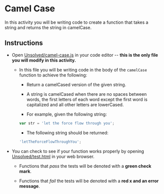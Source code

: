 # Camel Case

In this activity you will be writing code to create a function that takes a string and returns the string in camelCase.

## Instructions

- Open [Unsolved/camel-case.js](Unsolved/camel-case.js) in your code editor -- **this is the only file you will modify in this activity.**

  - In this file you will be writing code in the body of the `camelCase` function to achieve the following:

    - Return a camelCased version of the given string.

    - A string is camelCased when there are no spaces between words, the first letters of each word except the first word is capitalized and all other letters are lowerCased.

    - For example, given the following string:

    ```js
    var str = 'let the force flow through you';
    ```

    - The following string should be returned:

    ```js
    'letTheForceFlowThroughYou';
    ```

- You can check to see if your function works properly by opening [Unsolved/test.html](Unsolved/test.html) in your web browser.

  - Functions that _pass_ the tests will be denoted with a **green check mark**.

  - Functions that _fail_ the tests will be denoted with a **red x and an error message**.
